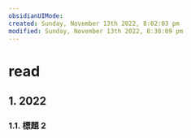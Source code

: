 ```yaml
---
obsidianUIMode: 
created: Sunday, November 13th 2022, 8:02:03 pm
modified: Sunday, November 13th 2022, 8:30:09 pm
---
```

# read

## 1. 2022

### 1.1. 標題 2
